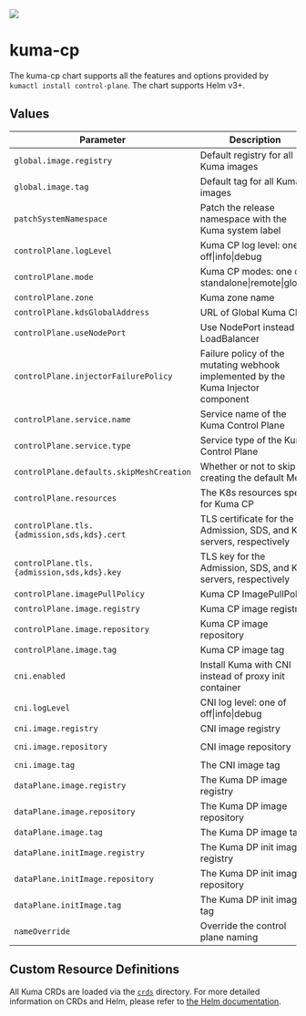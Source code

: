 [![][kuma-logo]][kuma-url]

# kuma-cp

The kuma-cp chart supports all the features and options provided by `kumactl install control-plane`.
The chart supports Helm v3+.

## Values

| Parameter                                   | Description                                                                       | Default                              |
|---------------------------------------------|-----------------------------------------------------------------------------------|--------------------------------------|
| `global.image.registry`                     | Default registry for all Kuma images                                              | `kong-docker-kuma-docker.bintray.io` |
| `global.image.tag`                          | Default tag for all Kuma images                                                   | nil, defaults to Chart.AppVersion    |
| `patchSystemNamespace`                      | Patch the release namespace with the Kuma system label                            | `true`                               |
| `controlPlane.logLevel`                     | Kuma CP log level: one of off\|info\|debug                                        | `info`                               |
| `controlPlane.mode`                         | Kuma CP modes: one of standalone\|remote\|global                                  | `standalone`                         |
| `controlPlane.zone`                         | Kuma zone name                                                                    | nil                                  |
| `controlPlane.kdsGlobalAddress`             | URL of Global Kuma CP                                                             |                                      |
| `controlPlane.useNodePort`                  | Use NodePort instead of LoadBalancer                                              | `false`                              |
| `controlPlane.injectorFailurePolicy`        | Failure policy of the mutating webhook implemented by the Kuma Injector component | `Ignore`                             |
| `controlPlane.service.name`                 | Service name of the Kuma Control Plane                                            | nil                                  |
| `controlPlane.service.type`                 | Service type of the Kuma Control Plane                                            | ClusterIP                            |
| `controlPlane.defaults.skipMeshCreation`    | Whether or not to skip creating the default Mesh                                  | `true`                               |
| `controlPlane.resources`                    | The K8s resources spec for Kuma CP                                                | nil, differs based on mode           |
| `controlPlane.tls.{admission,sds,kds}.cert` | TLS certificate for the Admission, SDS, and KDS servers, respectively             | nil, generated and self-signed       |
| `controlPlane.tls.{admission,sds,kds}.key`  | TLS key for the Admission, SDS, and KDS servers, respectively                     | nil, generated and self-signed       |
| `controlPlane.imagePullPolicy`              | Kuma CP ImagePullPolicy                                                           | `IfNotPresent`                       |
| `controlPlane.image.registry`               | Kuma CP image registry                                                            | nil, uses global                     |
| `controlPlane.image.repository`             | Kuma CP image repository                                                          | `kuma-cp`                            |
| `controlPlane.image.tag`                    | Kuma CP image tag                                                                 | nil, uses global                     |
| `cni.enabled`                               | Install Kuma with CNI instead of proxy init container                             | `false`                              |
| `cni.logLevel`                              | CNI log level: one of off\|info\|debug                                            | `info`                               |
| `cni.image.registry`                        | CNI image registry                                                                | `docker.io`                          |
| `cni.image.repository`                      | CNI image repository                                                              | `lobkovilya/install-cni`             |
| `cni.image.tag`                             | The CNI image tag                                                                 | `0.0.1`                              |
| `dataPlane.image.registry`                  | The Kuma DP image registry                                                        | nil, uses global                     |
| `dataPlane.image.repository`                | The Kuma DP image repository                                                      | `kuma-cp`                            |
| `dataPlane.image.tag`                       | The Kuma DP image tag                                                             | nil, uses global                     |
| `dataPlane.initImage.registry`              | The Kuma DP init image registry                                                   | nil, uses global                     |
| `dataPlane.initImage.repository`            | The Kuma DP init image repository                                                 | `kuma-init`                          |
| `dataPlane.initImage.tag`                   | The Kuma DP init image tag                                                        | nil, uses global                     |
| `nameOverride`                              | Override the control plane naming                                                 | nil, uses Chart.name                 |

## Custom Resource Definitions

All Kuma CRDs are loaded via the [`crds`](crds) directory. For more detailed information on CRDs and Helm,
please refer to [the Helm documentation][helm-crd].


[kuma-url]: https://kuma.io/
[kuma-logo]: https://kuma-public-assets.s3.amazonaws.com/kuma-logo-v2.png
[helm-crd]: https://helm.sh/docs/chart_best_practices/custom_resource_definitions/
